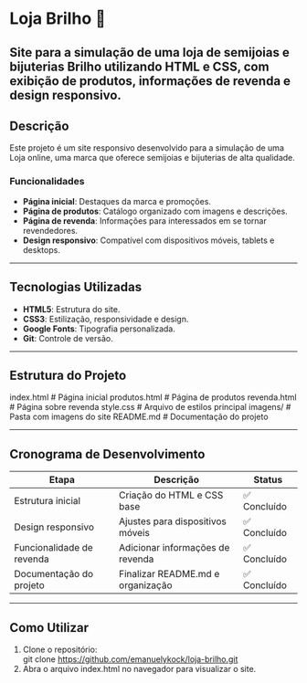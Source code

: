 # Loja Brilho 🌟  
**Site para a simulação de uma loja de semijoias e bijuterias Brilho utilizando HTML e CSS, com exibição de produtos, informações de revenda e design responsivo.**
---

## Descrição  
Este projeto é um site responsivo desenvolvido para a simulação de uma Loja online, uma marca que oferece semijoias e bijuterias de alta qualidade.  

### Funcionalidades  
- **Página inicial**: Destaques da marca e promoções.  
- **Página de produtos**: Catálogo organizado com imagens e descrições.  
- **Página de revenda**: Informações para interessados em se tornar revendedores.  
- **Design responsivo**: Compatível com dispositivos móveis, tablets e desktops.  
---
## Tecnologias Utilizadas  
- **HTML5**: Estrutura do site.  
- **CSS3**: Estilização, responsividade e design.  
- **Google Fonts**: Tipografia personalizada.  
- **Git**: Controle de versão.  
---
## Estrutura do Projeto  
index.html # Página inicial
produtos.html # Página de produtos
revenda.html # Página sobre revenda
style.css # Arquivo de estilos principal
imagens/ # Pasta com imagens do site
README.md # Documentação do projeto

---

## Cronograma de Desenvolvimento  
| **Etapa**                | **Descrição**                      | **Status**     |  
|--------------------------|------------------------------------|----------------|  
| Estrutura inicial        | Criação do HTML e CSS base        | ✅ Concluído   |  
| Design responsivo        | Ajustes para dispositivos móveis  | ✅ Concluído   |  
| Funcionalidade de revenda| Adicionar informações de revenda  | ✅ Concluído   |  
| Documentação do projeto  | Finalizar README.md e organização | ✅ Concluído   |  

---

## Como Utilizar  
1. Clone o repositório:  
   git clone https://github.com/emanuelykock/loja-brilho.git
2. Abra o arquivo index.html no navegador para visualizar o site.

